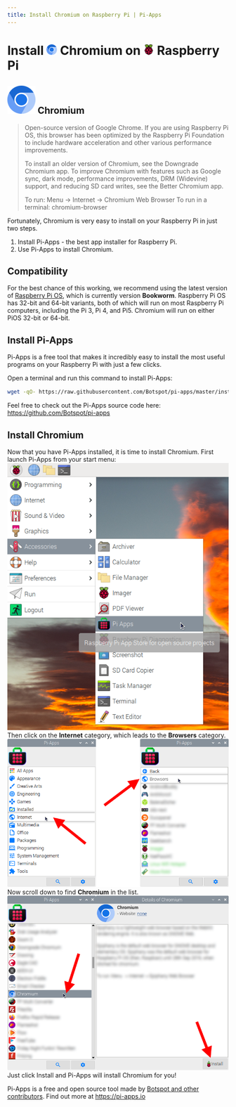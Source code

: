 ```yaml
---
title: Install Chromium on Raspberry Pi | Pi-Apps
---
```

<div class="simple-install-content content">

# Install <img src="/img/app-icons/Chromium/icon-64.png" height=24> Chromium on <img src=/img/other-icons/raspberrypi-icon.svg height=24> Raspberry Pi

## <img src="/img/app-icons/Chromium/icon-64.png"> Chromium
> Open-source version of Google Chrome.
> If you are using Raspberry Pi OS, this browser has been optimized by the Raspberry Pi Foundation to include hardware acceleration and other various performance improvements.
> 
> To install an older version of Chromium, see the Downgrade Chromium app.
> To improve Chromium with features such as Google sync, dark mode, performance improvements, DRM (Widevine) support, and reducing SD card writes, see the Better Chromium app.
> 
> To run: Menu -> Internet -> Chromium Web Browser
> To run in a terminal: chromium-browser

Fortunately, Chromium is very easy to install on your Raspberry Pi in just two steps.
1. Install Pi-Apps - the best app installer for Raspberry Pi.
2. Use Pi-Apps to install Chromium.
</div>
<div class="simple-install-content content">

## Compatibility
For the best chance of this working, we recommend using the latest version of [Raspberry Pi OS](https://www.raspberrypi.com/software/), which is currently version **Bookworm**.
Raspberry Pi OS has 32-bit and 64-bit variants, both of which will run on most Raspberry Pi computers, including the Pi 3, Pi 4, and Pi5.
Chromium will run on either PiOS 32-bit or 64-bit.
</div>
<div class="simple-install-content content">

## Install Pi-Apps

Pi-Apps is a free tool that makes it incredibly easy to install the most useful programs on your Raspberry Pi with just a few clicks.

Open a terminal and run this command to install Pi-Apps:
```bash
wget -qO- https://raw.githubusercontent.com/Botspot/pi-apps/master/install | bash
```
Feel free to check out the Pi-Apps source code here: https://github.com/Botspot/pi-apps
</div>
<div class="simple-install-content content">

## Install Chromium

Now that you have Pi-Apps installed, it is time to install Chromium.
First launch Pi-Apps from your start menu:
<img src="/img/start-menu.png">
Then click on the <b>Internet</b> category, which leads to the <b>Browsers</b> category.
<img src="/img/category-selections/Browsers.png">
Now scroll down to find <b>Chromium</b> in the list.
<img src="/img/app-icons/Chromium/app-selection.png">
Just click Install and Pi-Apps will install Chromium for you!
</div>
<div class="simple-install-content content">

Pi-Apps is a free and open source tool made by [Botspot and other contributors](/about/#contributors). Find out more at https://pi-apps.io
</div>
